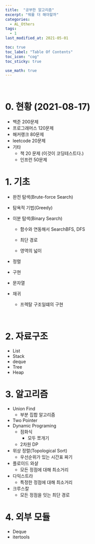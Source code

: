 ```yaml
---
title:  "공부한 알고리즘"
excerpt: "뭐를 더 해야할까"
categories:
  - AL_Others
tags:
  - 1
last_modified_at: 2021-05-01

toc: true
toc_label: "Table Of Contents"
toc_icon: "cog"
toc_sticky: true

use_math: true
---
```


<br>

# 0. 현황 (2021-08-17)

- 백준 200문제
- 프로그래머스 120문제 
- 해커랭크 80문제 
- leetcode 20문제 
- 기타
  - 책 20 문제 (이것이  코딩테스트다.)
  - 인프런 50문제

# 1. 기초

- 완전 탐색(Brute-force Search)
- 탐욕적 기법(Greedy)
- 이분 탐색(Binary Search)

  - 함수와 연동해서 SearchBFS, DFS

  - 최단 경로 
  - 영역의 넓이
- 정렬
- 구현
- 문자열
- 재귀
  - 프렉탈 구조일떄의 구현

<br>

# 2. 자료구조

- List
- Stack
- deque
- Tree
- Heap

# 3. 알고리즘

- Union Find
  - 부분 집합 알고리즘
- Two Pointer
- Dynamic Programing
  - 점화식
    - 모두 쪼개기
  - 2차원 DP
- 위상 정렬(Topological Sort)
  - 우선순위가 있는 시간표 짜기 
- 플로이드 와샬
  - 모든 정점에 대해 최소거리 
- 다익스트라
  - 특정한 정점에 대해 최소거리
- 크루스칼 
  - 모든 정점을 잇는 최단 경로

# 4. 외부 모듈

- Deque 
- itertools

